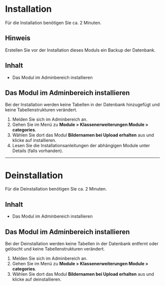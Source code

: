 # Installation
Für die Installation benötigen Sie ca. 2 Minuten.

## Hinweis
Erstellen Sie vor der Installation dieses Moduls ein Backup der Datenbank.

## Inhalt
- Das Modul im Adminbereich installieren

## Das Modul im Adminbereich installieren
Bei der Installation werden keine Tabellen in der Datenbank hinzugefügt und keine Tabellenstrukturen verändert.

1. Melden Sie sich im Adminbereich an.
2. Gehen Sie im Menü zu **Module > Klassenerweiterungen Module > categories**.
3. Wählen Sie dort das Modul **Bildernamen bei Upload erhalten** aus und klicke auf installieren.
4. Lesen Sie die Installationsanleitungen der abhängigen Module unter Details (falls vorhanden).

---

# Deinstallation
Für die Deinstallation benötigen Sie ca. 2 Minuten.

## Inhalt
- Das Modul im Adminbereich installieren

## Das Modul im Adminbereich installieren
Bei der Deinstallation werden keine Tabellen in der Datenbank entfernt oder gelöscht und keine Tabellenstrukturen verändert.

1. Melden Sie sich im Adminbereich an.
2. Gehen Sie im Menü zu **Module > Klassenerweiterungen Module > categories**.
3. Wählen Sie dort das Modul **Bildernamen bei Upload erhalten** aus und klicke auf deinstallieren.
